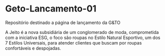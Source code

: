 # Geto-Lancamento-01

Repositório destinado a página de lançamento da G&TO

A Jeito é a nova subsidiária de um conglomerado de moda, comprometida com a iniciativa ESG, o foco são roupas no Estilo Natural Esportivo, um dos 7 Estilos Universais, para atender clientes que buscam por roupas confortáveis e despojadas.
